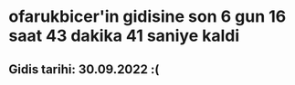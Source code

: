 # ofarukbicer'in gidisine son 6 gun 16 saat 43 dakika 41 saniye kaldi

## Gidis tarihi: 30.09.2022 :(